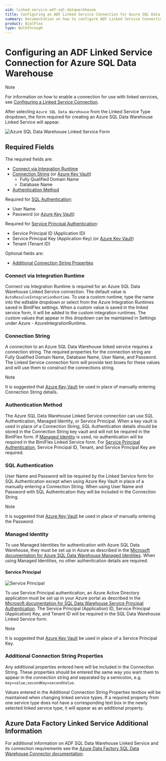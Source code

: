 ```yaml
---
uid: linked-service-adf-sql-datawarehouse
title: Configuring an ADF Linked Service Connection for Azure SQL Data Warehouse
summary: Documentation on how to configure ADF Linked Service Connection for Azure SQL Data Warehouse with required fields, connection strings, and links to additional information
product: BimlFlex
type: Walkthrough
---
```

# Configuring an ADF Linked Service Connection for Azure SQL Data Warehouse

> [!NOTE]
> For information on how to enable a connection for use with linked services, see [Configuring a Linked Service Connection](create-linked-service-connection.md).

[//]: # (TODO List of stages, connection types, and system types that can use Azure SQL Data Warehouse)

After selecting `Azure SQL Data Warehouse` from the Linked Service Type dropdown, the form required for creating an Azure SQL Data Warehouse Linked Service will appear.

![Azure SQL Data Warehouse Linked Service Form](images/bimlflex-ss-app-connections-adf-sql-data-warehouse-form.png "Azure SQL Data Warehouse Linked Service Form")

## Required Fields

The required fields are:

+ [Connect via Integration Runtime](#connect-via-integration-runtime)
+ [Connection String](#connection-string) (or [Azure Key Vault](create-linked-service-connection.md))
  + Fully Qualified Domain Name
  + Database Name
+ [Authentication Method](#authentication-method)

Required for [SQL Authentication](#sql-authentication):

+ User Name
+ Password (or [Azure Key Vault](create-linked-service-connection.md))

Required for [Service Principal Authentication](#service-principal):

+ Service Principal ID (Application ID)
+ Service Principal Key (Application Key) (or [Azure Key Vault](create-linked-service-connection.md))
+ Tenant (Tenant ID)

Optional fields are:

+ [Additional Connection String Properties](#additional-connection-string-properties)

### Connect via Integration Runtime

Connect via Integration Runtime is required for an Azure SQL Data Warehouse Linked Service connection.
The default value is `AutoResolveIntegrationRuntime`.
To use a custom runtime, type the name into the editable dropdown or select from the Azure Integration Runtimes saved in BimlFlex settings.
When a custom value is saved in the linked service form, it will be added to the custom integration runtimes.
The custom values that appear in this dropdown can be maintained in Settings under Azure - AzureIntegrationRuntime.

### Connection String

A connection to an Azure SQL Data Warehouse linked service requires a connection string.
The required properties for the connection string are Fully Qualified Domain Name, Database Name, User Name, and Password.
The Linked Service connection form will provide text boxes for these values and will use them to construct the connections string.

> [!NOTE]
> It is suggested that [Azure Key Vault](linked-service-azure-key-vault.md) be used in place of manually entering Connection String details.

### Authentication Method

The Azure SQL Data Warehouse Linked Service connection can use SQL Authentication, Managed Identity, or Service Principal.
When a key vault is used in place of a Connection String, SQL Authentication details should be stored in the Connection String key vault and will not be required in the BimlFlex form.
If [Managed Identity](#managed-identity) is used, no authentication will be required in the BimlFlex Linked Service form.
For [Service Principal Authentication](#service-principal), Service Principal ID, Tenant, and Service Principal Key are required.

### SQL Authentication

User Name and Password will be required by the Linked Service form for SQL Authentication except when using Azure Key Vault in place of a manually entering a Connection String.
When using User Name and Password with SQL Authentication they will be included in the Connection String.

> [!NOTE]
> It is suggested that [Azure Key Vault](linked-service-azure-key-vault.md) be used in place of manually entering the Password.

### Managed Identity

To use Managed Identities for authentication with Azure SQL Data Warehouse, they must be set up in Azure as described in the [Microsoft documentation for Azure SQL Data Warehouse Managed Identities](https://docs.microsoft.com/en-us/azure/data-factory/connector-azure-sql-data-warehouse#managed-identity).
When using Managed Identities, no other authentication details are required.

#### Service Principal

![Service Principal](images/bimlflex-ss-app-connections-adf-sql-database-service-principal.png "Service Principal")

To use Service Principal authentication, an Azure Active Directory application must be set up in your Azure portal as described in the [Microsoft documentation for SQL Data Warehouse Service Principal Authentication](https://docs.microsoft.com/en-us/azure/data-factory/connector-azure-sql-data-warehouse#service-principal-authentication).
The Service Principal (Application) ID, Service Principal (Application) Key, and Tenant ID will be required in the SQL Data Warehouse Linked Service form.

> [!NOTE]
> It is suggested that [Azure Key Vault](linked-service-azure-key-vault.md) be used in place of a Service Principal Key.

### Additional Connection String Properties

Any additional properties entered here will be included in the Connection String.
These properties should be entered the same way you want them to appear in the connection string and separated by a semicolon, e.g. `key=value;secondKey=secondValue`.

Values entered in the Additional Connection String Properties textbox will be maintained when changing linked service types.
If a required property from one service type does not have a corresponding text box in the newly selected linked service type, it will appear as an additional property.

## Azure Data Factory Linked Service Additional Information

For additional information on ADF SQL Data Warehouse Linked Service and its connection requirements see the [Azure Data Factory SQL Data Warehouse Connector documentation](https://docs.microsoft.com/en-us/azure/data-factory/connector-azure-sql-data-warehouse).
